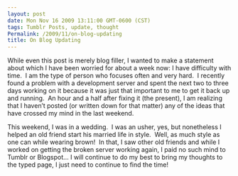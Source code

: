 ```yaml
---
layout: post
date: Mon Nov 16 2009 13:11:00 GMT-0600 (CST)
tags: Tumblr Posts, update, thought
Permalink: /2009/11/on-blog-updating
title: On Blog Updating
---
```


While even this post is merely blog filler, I wanted to make a statement about which I have been worried for about a week now: I have difficulty with time.  I am the type of person who focuses often and very hard.  I recently found a problem with a development server and spent the next two to three days working on it because it was just that important to me to get it back up and running.  An hour and a half after fixing it (the present), I am realizing that I haven’t posted (or written down for that matter) any of the ideas that have crossed my mind in the last weekend.

This weekend, I was in a wedding.  I was an usher, yes, but nonetheless I helped an old friend start his married life in style.  Well, as much style as one can while wearing brown!  In that, I saw other old friends and while I worked on getting the broken server working again, I paid no such mind to Tumblr or Blogspot… I will continue to do my best to bring my thoughts to the typed page, I just need to continue to find the time!
